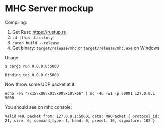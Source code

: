 MHC Server mockup
=================

Compiling:

1. Get Rust: https://rustup.rs
2. `cd [this directory]`
3. `cargo build --release`
4. Get binary: `target/release/mhc` or `target/release/mhc.exe` on Windows

Usage:

```
$ cargo run 0.0.0.0:5000

Binding to: 0.0.0.0:5000
```

Now throw some UDP packet at it:

```
echo -en "\x15\x06\x01\x00\x10\x66" | nc -4u -w1 -p 50001 127.0.0.1 5000
```

You should see on mhc console:

```
Valid MHC packet from: 127.0.0.1:50001 data: MHCPacket { protocol_id: 21, size: 6, command_type: 1, head: 0, preset: 16, signature: 102 }
```
